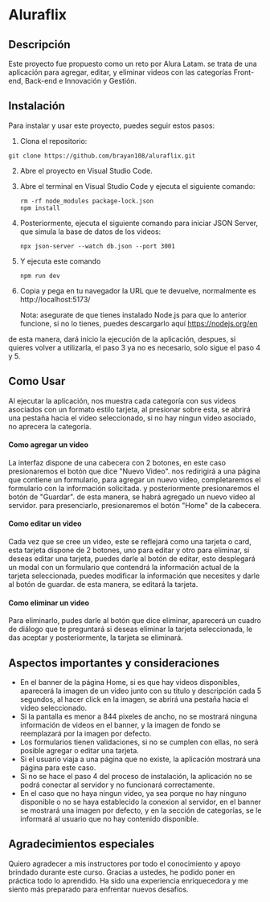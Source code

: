 # Aluraflix


## Descripción
Este proyecto fue propuesto como un reto por Alura Latam. se trata de una aplicación para agregar, editar, y eliminar videos con las categorías Front-end, Back-end e Innovación y Gestión.


## Instalación
Para instalar y usar este proyecto, puedes seguir estos pasos:

 1. Clona el repositorio:
    
   ```
   git clone https://github.com/brayan108/aluraflix.git
   ```
2. Abre el proyecto en Visual Studio Code.
3. Abre el terminal en Visual Studio Code y ejecuta el siguiente comando:
   
   ```
   rm -rf node_modules package-lock.json
   npm install
   ```
4. Posteriormente, ejecuta el siguiente comando para iniciar JSON Server, que simula la base de datos de los videos:
   
   ```
   npx json-server --watch db.json --port 3001
   ```
5. Y ejecuta este comando
 
   ```
   npm run dev
   ```
6. Copia y pega en tu navegador la URL que te devuelve, normalmente es http://localhost:5173/
   
   Nota: asegurate de que tienes instalado Node.js para que lo anterior funcione, si no lo tienes, puedes descargarlo aquí https://nodejs.org/en

de esta manera, dará inicio la ejecución de la aplicación, despues, si quieres volver a utilizarla, el paso 3 ya no es necesario, solo sigue el paso 4 y 5.

## Como Usar
Al ejecutar la aplicación, nos muestra cada categoría con sus videos asociados con un formato estilo tarjeta, al presionar sobre esta, se abrirá una pestaña hacia el video seleccionado, si no hay ningun video asociado, no aprecera la categoría.

#### Como agregar un video
La interfaz dispone de una cabecera con 2 botones, en este caso presionaremos el botón que dice "Nuevo Video". nos redirigirá a una página que contiene un formulario, 
para agregar un nuevo video, completaremos el formulario con la información solicitada. y posteriormente presionaremos el botón de "Guardar". 
de esta manera, se habrá agregado un nuevo video al servidor. para presenciarlo, presionaremos el botón "Home" de la cabecera. 


#### Como editar un video
Cada vez que se cree un video, este se reflejará como una tarjeta o card, esta tarjeta dispone de 2 botones, uno para editar y otro para eliminar, si deseas editar una tarjeta, puedes darle
al botón de editar, esto desplegará un modal con un formulario que contendrá la información actual de la tarjeta seleccionada, puedes modificar la información que necesites y darle al botón de guardar.
de esta manera, se editará la tarjeta.


#### Como eliminar un video
Para eliminarlo, pudes darle al botón que dice eliminar, aparecerá un cuadro de diálogo que te preguntará si deseas eliminar la tarjeta seleccionada, le das aceptar y posteriormente, la tarjeta se eliminará.


## Aspectos importantes y consideraciones
 - En el banner de la página Home, si es que hay videos disponibles, aparecerá la imagen de un video junto con su titulo y descripción cada 5 segundos, al hacer click en la imagen, se abrirá una pestaña hacia el video seleccionado.
 - Si la pantalla es menor a 844 pixeles de ancho, no se mostrará ninguna información de videos en el banner, y la imagen de fondo se reemplazará por la imagen por defecto.
 - Los formularios tienen validaciones, si no se cumplen con ellas, no será posible agregar o editar una tarjeta.
 - Si el usuario viaja a una página que no existe, la aplicación mostrará una página para este caso.
 - Si no se hace el paso 4 del proceso de instalación, la aplicación no se podrá conectar al servidor y no funcionará correctamente.
 - En el caso que no haya ningun video, ya sea porque no hay ninguno disponible o no se haya establecido la conexion al servidor, en el banner se mostrará una imagen por defecto, y en la sección de categorías,
   se le informará al usuario que no hay contenido disponible.


## Agradecimientos especiales
Quiero agradecer a mis instructores por todo el conocimiento y apoyo brindado durante este curso. Gracias a ustedes, he podido poner en práctica todo lo aprendido. Ha sido una experiencia enriquecedora y me siento más preparado para enfrentar nuevos desafíos.
